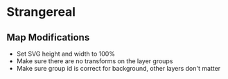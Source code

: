 # Strangereal

## Map Modifications
- Set SVG height and width to 100%
- Make sure there are no transforms on the layer groups
- Make sure group id is correct for background, other layers don't matter
